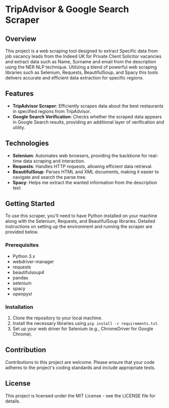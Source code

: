 # TripAdvisor & Google Search Scraper

## Overview
This project is a web scraping tool designed to extract Specific data from job vacancy leads from the Indeed UK for Private Client Solicitor vacancies and extract data such as Name, Surname and email from the description using the NER NLP technique. Utilizing a blend of powerful web scraping libraries such as Selenium, Requests, BeautifulSoup, and Spacy this tools delivers accurate and efficient data extraction for specific regions.

## Features
- **TripAdvisor Scraper**: Efficiently scrapes data about the best restaurants in specified regions from TripAdvisor.
- **Google Search Verification**: Checks whether the scraped data appears in Google Search results, providing an additional layer of verification and utility.

## Technologies
- **Selenium**: Automates web browsers, providing the backbone for real-time data scraping and interaction.
- **Requests**: Handles HTTP requests, allowing efficient data retrieval.
- **BeautifulSoup**: Parses HTML and XML documents, making it easier to navigate and search the parse tree.
- **Spacy**: Helps me extract the wanted information from the description text

## Getting Started
To use this scraper, you'll need to have Python installed on your machine along with the Selenium, Requests, and BeautifulSoup libraries. Detailed instructions on setting up the environment and running the scraper are provided below.

### Prerequisites
- Python 3.x
- webdriver-manager
- requests
- beautifulsoup4
- pandas
- selenium
- spacy
- openpyxl

### Installation
1. Clone the repository to your local machine.
2. Install the necessary libraries using `pip install -r requirements.txt`.
3. Set up your web driver for Selenium (e.g., ChromeDriver for Google Chrome).

## Contribution
Contributions to this project are welcome. Please ensure that your code adheres to the project's coding standards and include appropriate tests.

## License
This project is licensed under the MIT License - see the LICENSE file for details.